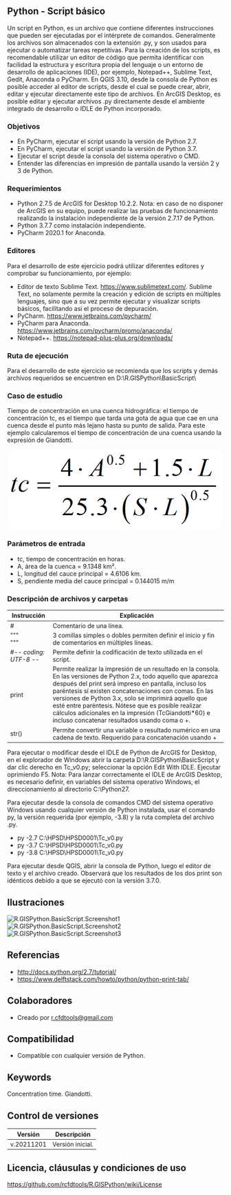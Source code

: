 ## Python - Script básico

Un script en Python, es un archivo que contiene diferentes instrucciones que pueden ser ejecutadas por el intérprete de comandos. Generalmente los archivos son almacenados con la extensión .py, y son usados para ejecutar o automatizar tareas repetitivas. Para la creación de los scripts, es recomendable utilizar un editor de código que permita identificar con facilidad la estructura y escritura propia del lenguaje o un entorno de desarrollo de aplicaciones (IDE), por ejemplo, Notepad++, Sublime Text, Gedit, Anaconda o PyCharm. En QGIS 3.10, desde la consola de Python es posible acceder al editor de scripts, desde el cual se puede crear, abrir, editar y ejecutar directamente este tipo de archivos. En ArcGIS Desktop, es posible editar y ejecutar archivos .py directamente desde el ambiente integrado de desarrollo o IDLE de Python incorporado.


### Objetivos

* En PyCharm, ejecutar el script usando la versión de Python 2.7.
* En PyCharm, ejecutar el script usando la versión de Python 3.7.
* Ejecutar el script desde la consola del sistema operativo o CMD.
* Entender las diferencias en impresión de pantalla usando la versión 2 y 3 de Python.


### Requerimientos

* Python 2.7.5 de ArcGIS for Desktop 10.2.2. Nota: en caso de no disponer de ArcGIS en su equipo, puede realizar las pruebas de funcionamiento realizando la instalación independiente de la versión 2.7.17 de Python.
* Python 3.7.7 como instalación independiente.
* PyCharm 2020.1 for Anaconda.


### Editores

Para el desarrollo de este ejercicio podrá utilizar diferentes editores y comprobar su funcionamiento, por ejemplo:

* Editor de texto Sublime Text. https://www.sublimetext.com/. Sublime Text, no solamente 
permite la creación y edición de scripts en múltiples lenguajes, sino que a su vez permite ejecutar y visualizar scripts básicos, facilitando así el proceso de depuración.
* PyCharm. https://www.jetbrains.com/pycharm/ 
* PyCharm para Anaconda. https://www.jetbrains.com/pycharm/promo/anaconda/
* Notepad++. https://notepad-plus-plus.org/downloads/


### Ruta de ejecución
 
Para el desarrollo de este ejercicio se recomienda que los scripts y demás archivos requeridos se encuentren en D:\R.GISPython\BasicScript\ 


### Caso de estudio

Tiempo de concentración en una cuenca hidrográfica: el tiempo de concentración tc, es el tiempo que tarda una gota de agua que cae en una cuenca desde el punto más lejano hasta su punto de salida. Para este ejemplo calcularemos el tiempo de concentración de una cuenca usando la expresión de Giandotti.

![R.GISPython.BasicScript.TcGiangotti](https://github.com/rcfdtools/R.GISPython/blob/main/BasicScript/Screenshot/TcGiangotti.png)


### Parámetros de entrada
* tc, tiempo de concentración en horas.
* A, área de la cuenca = 9.1348 km².
* L, longitud del cauce principal = 4.6106 km.
* S, pendiente media del cauce principal = 0.144015 m/m


### Descripción de archivos y carpetas

| Instrucción  | Explicación                                                                                      |
|--------------|--------------------------------------------------------------------------------------------------|
| #            | Comentario de una línea.                                                                         |
| """<br/>"""  | 3 comillas simples o dobles permiten definir el inicio y fin de comentarios en múltiples líneas. |
| #-*- coding: UTF-8 -*- | Permite definir la codificación de texto utilizada en el script.  |
| print | Permite realizar la impresión de un resultado en la consola. En las versiones de Python 2.x, todo aquello que aparezca después del print será impreso en pantalla, incluso los paréntesis sí existen concatenaciones con comas. En las versiones de Python 3.x, solo se imprimirá aquello que esté entre paréntesis. Nótese que es posible realizar cálculos adicionales en la impresión (TcGiandotti*60) e incluso concatenar resultados usando coma o +. |
| str() | Permite convertir una variable o resultado numérico en una cadena de texto. Requerido para concatenación usando + |


Para ejecutar o modificar desde el IDLE de Python de ArcGIS for Desktop, en el explorador de Windows abrir la carpeta D:\R.GISPython\BasicScript y dar clic derecho en Tc_v0.py; seleccionar la opción Edit With IDLE. Ejecutar oprimiendo F5. Nota: Para lanzar correctamente el IDLE de ArcGIS Desktop, es necesario definir, en variables del sistema operativo Windows, el direccionamiento al directorio C:\Python27.

Para ejecutar desde la consola de comandos CMD del sistema operativo Windows usando cualquier versión de Python instalada, usar el comando py, la versión requerida (por ejemplo, -3.8) y la ruta completa del archivo .py.

* py -2.7 C:\HPSD\HPSD0001\Tc_v0.py
* py -3.7 C:\HPSD\HPSD0001\Tc_v0.py
* py -3.8 C:\HPSD\HPSD0001\Tc_v0.py

Para ejecutar desde QGIS, abrir la consola de Python, luego el editor de texto y el archivo creado. Observará que los resultados de los dos print son idénticos debido a que se ejecutó con la versión 3.7.0.


## Ilustraciones

![R.GISPython.BasicScript.Screenshot1](https://github.com/rcfdtools/R.HydroTools/blob/main/NombreHerramienta/Screenshot/Screenshot1.png)
![R.GISPython.BasicScript.Screenshot2](https://github.com/rcfdtools/R.HydroTools/blob/main/NombreHerramienta/Screenshot/Screenshot2.png)
![R.GISPython.BasicScript.Screenshot3](https://github.com/rcfdtools/R.HydroTools/blob/main/NombreHerramienta/Screenshot/Screenshot3.png)


## Referencias

* http://docs.python.org/2.7/tutorial/
* https://www.delftstack.com/howto/python/python-print-tab/


## Colaboradores

* Creado por r.cfdtools@gmail.com


## Compatibilidad

* Compatible con cualquier versión de Python.


## Keywords
Concentration time. Giandotti.


## Control de versiones

| Versión    | Descripción      |
|------------|------------------|
| v.20211201 | Versión inicial. | 


## Licencia, cláusulas y condiciones de uso
https://github.com/rcfdtools/R.GISPython/wiki/License
